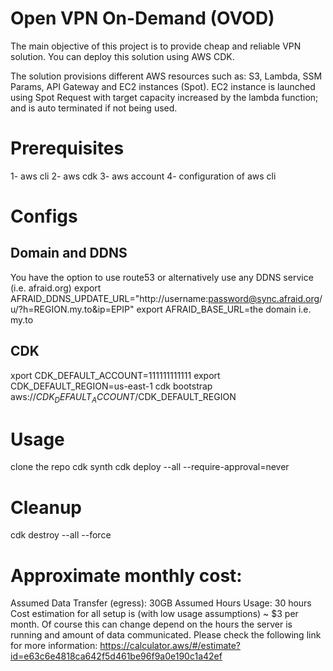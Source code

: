 
# Open VPN On-Demand (OVOD)

The main objective of this project is to provide cheap and reliable VPN solution. You can deploy this solution using AWS CDK.

The solution provisions different AWS resources such as: S3, Lambda, SSM Params, API Gateway and EC2 instances (Spot). EC2 instance is launched using Spot Request with target capacity increased by the lambda function; and is auto terminated if not being used.

# Prerequisites
1- aws cli
2- aws cdk
3- aws account
4- configuration of aws cli

# Configs

## Domain and DDNS
You have the option to use route53 or alternatively use any DDNS service (i.e. afraid.org)
export AFRAID_DDNS_UPDATE_URL="http://username:password@sync.afraid.org/u/?h=REGION.my.to&ip=EPIP"
export AFRAID_BASE_URL=the domain i.e. my.to

## CDK
xport CDK_DEFAULT_ACCOUNT=111111111111
export CDK_DEFAULT_REGION=us-east-1
cdk bootstrap aws://$CDK_DEFAULT_ACCOUNT/$CDK_DEFAULT_REGION

# Usage
clone the repo
cdk synth
cdk deploy --all --require-approval=never

# Cleanup
cdk destroy --all --force

# Approximate monthly cost:
Assumed Data Transfer (egress): 30GB
Assumed Hours Usage: 30 hours
Cost estimation for all setup is (with low usage assumptions) ~ $3 per month. Of course this can change depend on the hours the server is running and amount of data communicated. Please check the following link for more information: https://calculator.aws/#/estimate?id=e63c6e4818ca642f5d461be96f9a0e190c1a42ef
